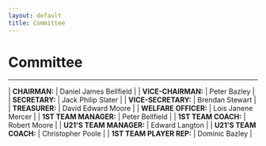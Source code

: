 ```yaml
---
layout: default
title: Committee
---
```

# Committee
---

| **CHAIRMAN:** | Daniel James Bellfield |
| **VICE-CHAIRMAN:** | Peter Bazley |
| **SECRETARY:** | Jack Philip Slater |
| **VICE-SECRETARY:** | Brendan Stewart |
| **TREASURER:** | David Edward Moore |
| **WELFARE OFFICER:** | Lois Janene Mercer |
| **1ST TEAM MANAGER:** | Peter Bellfield |
| **1ST TEAM COACH:** | Robert Moore |
| **U21'S TEAM MANAGER:** | Edward Langton |
| **U21'S TEAM COACH:** | Christopher Poole |
| **1ST TEAM PLAYER REP:** | Dominic Bazley |
